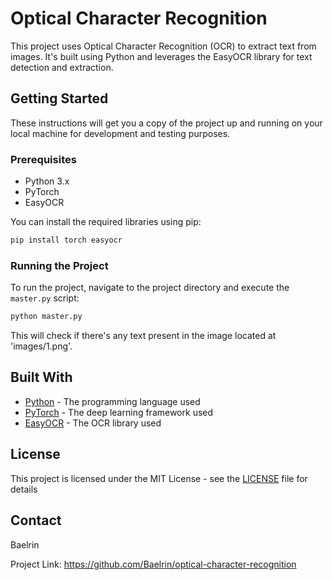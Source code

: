 # Optical Character Recognition

This project uses Optical Character Recognition (OCR) to extract text from images. It's built using Python and leverages the EasyOCR library for text detection and extraction.

## Getting Started

These instructions will get you a copy of the project up and running on your local machine for development and testing purposes.

### Prerequisites

- Python 3.x
- PyTorch
- EasyOCR

You can install the required libraries using pip:

```bash
pip install torch easyocr
```

### Running the Project

To run the project, navigate to the project directory and execute the `master.py` script:

```bash
python master.py
```

This will check if there's any text present in the image located at 'images/1.png'.

## Built With

- [Python](https://www.python.org/) - The programming language used
- [PyTorch](https://pytorch.org/) - The deep learning framework used
- [EasyOCR](https://github.com/JaidedAI/EasyOCR) - The OCR library used

## License

This project is licensed under the MIT License - see the [LICENSE](LICENSE) file for details

## Contact

Baelrin

Project Link: <https://github.com/Baelrin/optical-character-recognition>
